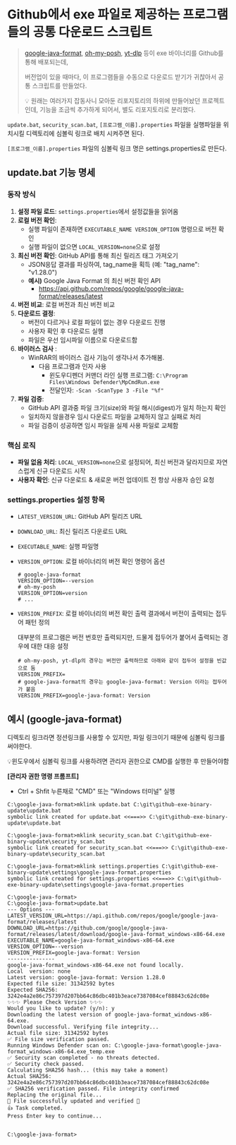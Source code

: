# Github에서 exe 파일로 제공하는 프로그램들의 공통 다운로드 스크립트

> [google-java-format](https://github.com/google/google-java-format), [oh-my-posh](https://github.com/JanDeDobbeleer/oh-my-posh), [yt-dlp](https://github.com/yt-dlp/yt-dlp) 등이 exe 바이너리를 Github를 통해 배포되는데,
>
> 버전업이 있을 때마다, 이 프로그램들을 수동으로 다운로드 받기가 귀찮아서 공통 스크립트를 만들었다.
>
> 💡 원래는 여러가지 잡동사니 모아둔 리포지토리의 하위에 만들어놨던 프로젝트인데, 기능을 조금씩 추가하게 되어서, 별도 리포지토리로 분리했다.

`update.bat`, `security_scan.bat`, `[프로그램_이름].properties` 파일을 실행파일을 위치시킬 디렉토리에 심볼릭 링크로 배치 시켜주면 된다.

`[프로그램_이름].properties` 파일의 심볼릭 링크 명은 settings.properties로 만든다.

## update.bat 기능 명세

### 동작 방식
1. **설정 파일 로드**: `settings.properties`에서 설정값들을 읽어옴
2. **로컬 버전 확인**: 
   - 실행 파일이 존재하면 `EXECUTABLE_NAME VERSION_OPTION` 명령으로 버전 확인
   - 실행 파일이 없으면 `LOCAL_VERSION=none`으로 설정
3. **최신 버전 확인**: GitHub API를 통해 최신 릴리즈 태그 가져오기
   * JSON응답 결과를 파싱하여, tag_name을 획득 (예:  "tag_name": "v1.28.0")
   * **예시)** Google Java Format 의 최신 버전 확인 API
     * https://api.github.com/repos/google/google-java-format/releases/latest
4. **버전 비교**: 로컬 버전과 최신 버전 비교
5. **다운로드 결정**: 
   - 버전이 다르거나 로컬 파일이 없는 경우 다운로드 진행
   - 사용자 확인 후 다운로드 실행
   - 파일은 우선 임시파일 이름으로 다운로드함
6. **바이러스 검사** :
   * WinRAR의 바이러스 검사 기능이 생각나서 추가해봄.
     * 다음 프로그램과 인자 사용
       * 윈도우디펜더 커맨더 라인 실행 프로그램: `C:\Program Files\Windows Defender\MpCmdRun.exe`
       * 전달인자: `-Scan -ScanType 3 -File "%f"`
7. **파일 검증**:
   * GitHub API 결과중 파일 크기(size)와 파일 해시(digest)가 일치 하는지 확인
   * 일치하지 않을경우 임시 다운로드 파일을 교체하지 않고 실패로 처리
   * 파일 검증이 성공하면 임시 파일을 실제 사용 파일로 교체함

### 핵심 로직
- **파일 없음 처리**: `LOCAL_VERSION=none`으로 설정되어, 최신 버전과 달라지므로 자연스럽게 신규 다운로드 시작
- **사용자 확인**: 신규 다운로드 & 새로운 버전 업데이트 전 항상 사용자 승인 요청



### settings.properties 설정 항목

- `LATEST_VERSION_URL`: GitHub API 릴리즈 URL
- `DOWNLOAD_URL`: 최신 릴리즈 다운로드 URL
- `EXECUTABLE_NAME`: 실행 파일명
- `VERSION_OPTION`: 로컬 바이너리의 버전 확인 명령어 옵션

  ```properties
  # google-java-format
  VERSION_OPTION=--version
  # oh-my-posh
  VERSION_OPTION=version
  # ...
  ```

- `VERSION_PREFIX`: 로컬 바이너리의 버전 확인 출력 결과에서 버전이 출력되는 접두어 패턴 정의

  대부분의 프로그램은 버전 번호만 출력되지만, 드물게 접두어가 붙어서 출력되는 경우에 대한 대응 설정

  ```properties
  # oh-my-posh, yt-dlp의 경우는 버전만 출력하므로 아래와 같이 접두어 설정을 빈값으로 둠
  VERSION_PREFIX=
  # google-java-format의 경우는 google-java-format: Version 이라는 접두어가 붙음
  VERSION_PREFIX=google-java-format: Version 
  ```



## 예시 (google-java-format)

디렉토리 링크라면 정션링크를 사용할 수 있지만, 파일 링크이기 때문에 심볼릭 링크를 써야한다.

💡윈도우에서 심볼릭 링크를 사용하려면 관리자 권한으로 CMD를 실행한 후 만들어야함

**[관리자 권한 명령 프롬프트]**

* Ctrl + Shfit 누른채로 "CMD" 또는 "Windows 터미널" 실행

```
C:\google-java-format>mklink update.bat C:\git\github-exe-binary-update\update.bat
symbolic link created for update.bat <<===>> C:\git\github-exe-binary-update\update.bat

C:\google-java-format>mklink security_scan.bat C:\git\github-exe-binary-update\security_scan.bat
symbolic link created for security_scan.bat <<===>> C:\git\github-exe-binary-update\security_scan.bat

C:\google-java-format>mklink settings.properties C:\git\github-exe-binary-update\settings\google-java-format.properties
symbolic link created for settings.properties <<===>> C:\git\github-exe-binary-update\settings\google-java-format.properties

C:\google-java-format>
C:\google-java-format>update.bat
--- Options ---
LATEST_VERSION_URL=https://api.github.com/repos/google/google-java-format/releases/latest
DOWNLOAD_URL=https://github.com/google/google-java-format/releases/latest/download/google-java-format_windows-x86-64.exe
EXECUTABLE_NAME=google-java-format_windows-x86-64.exe
VERSION_OPTION=--version
VERSION_PREFIX=google-java-format: Version
---------------
google-java-format_windows-x86-64.exe not found locally.
Local  version: none
Latest version: google-java-format: Version 1.28.0
Expected file size: 31342592 bytes
Expected SHA256: 3242e4a2e86c757397d207bb64c86dbc401b3eace7387084cef88843c62dc08e
✨✨✨ Please Check Version ✨✨✨
Would you like to update? (y/n): y
Downloading the latest version of google-java-format_windows-x86-64.exe.
Download successful. Verifying file integrity...
Actual file size: 31342592 bytes
✅ File size verification passed.
Running Windows Defender scan on: C:\google-java-format\google-java-format_windows-x86-64.exe_temp.exe
✅ Security scan completed - no threats detected.
✅ Security check passed.
Calculating SHA256 hash... (this may take a moment)
Actual SHA256: 3242e4a2e86c757397d207bb64c86dbc401b3eace7387084cef88843c62dc08e
✅ SHA256 verification passed. File integrity confirmed
Replacing the original file...
🎉 File successfully updated and verified 🎉
👍 Task completed.
Press Enter key to continue...


C:\google-java-format>
```

